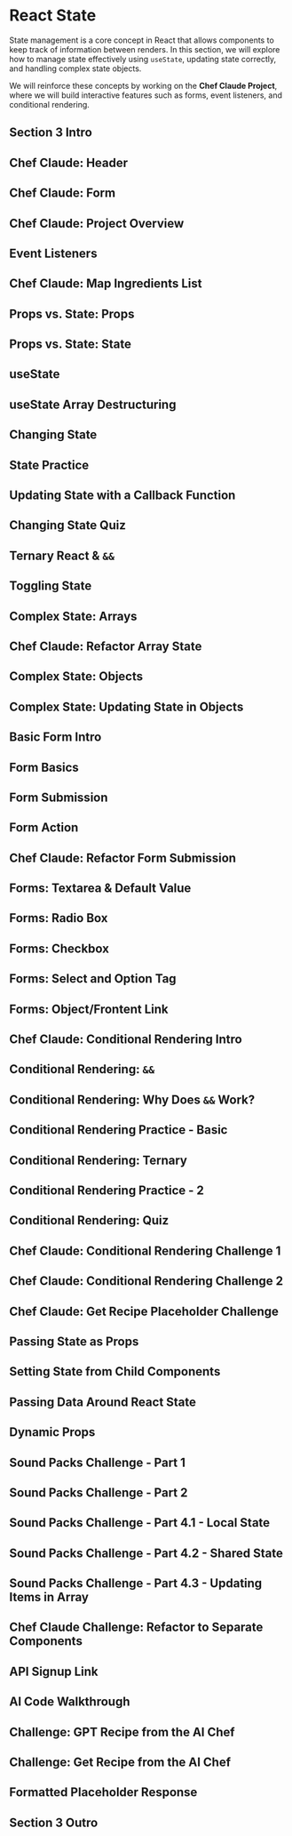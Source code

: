 # React State

State management is a core concept in React that allows components to keep track of information between renders. In this section, we will explore how to manage state effectively using `useState`, updating state correctly, and handling complex state objects.

We will reinforce these concepts by working on the **Chef Claude Project**, where we will build interactive features such as forms, event listeners, and conditional rendering.

## Section 3 Intro

## Chef Claude: Header

## Chef Claude: Form

## Chef Claude: Project Overview

## Event Listeners

## Chef Claude: Map Ingredients List

## Props vs. State: Props

## Props vs. State: State

## useState

## useState Array Destructuring

## Changing State

## State Practice

## Updating State with a Callback Function

## Changing State Quiz

## Ternary React & `&&`

## Toggling State

## Complex State: Arrays

## Chef Claude: Refactor Array State

## Complex State: Objects

## Complex State: Updating State in Objects

## Basic Form Intro

## Form Basics

## Form Submission

## Form Action

## Chef Claude: Refactor Form Submission

## Forms: Textarea & Default Value

## Forms: Radio Box

## Forms: Checkbox

## Forms: Select and Option Tag

## Forms: Object/Frontent Link

## Chef Claude: Conditional Rendering Intro

## Conditional Rendering: `&&`

## Conditional Rendering: Why Does `&&` Work?

## Conditional Rendering Practice - Basic

## Conditional Rendering: Ternary

## Conditional Rendering Practice - 2

## Conditional Rendering: Quiz

## Chef Claude: Conditional Rendering Challenge 1

## Chef Claude: Conditional Rendering Challenge 2

## Chef Claude: Get Recipe Placeholder Challenge

## Passing State as Props

## Setting State from Child Components

## Passing Data Around React State

## Dynamic Props

## Sound Packs Challenge - Part 1

## Sound Packs Challenge - Part 2

## Sound Packs Challenge - Part 4.1 - Local State

## Sound Packs Challenge - Part 4.2 - Shared State

## Sound Packs Challenge - Part 4.3 - Updating Items in Array

## Chef Claude Challenge: Refactor to Separate Components

## API Signup Link

## AI Code Walkthrough

## Challenge: GPT Recipe from the AI Chef

## Challenge: Get Recipe from the AI Chef

## Formatted Placeholder Response

## Section 3 Outro
